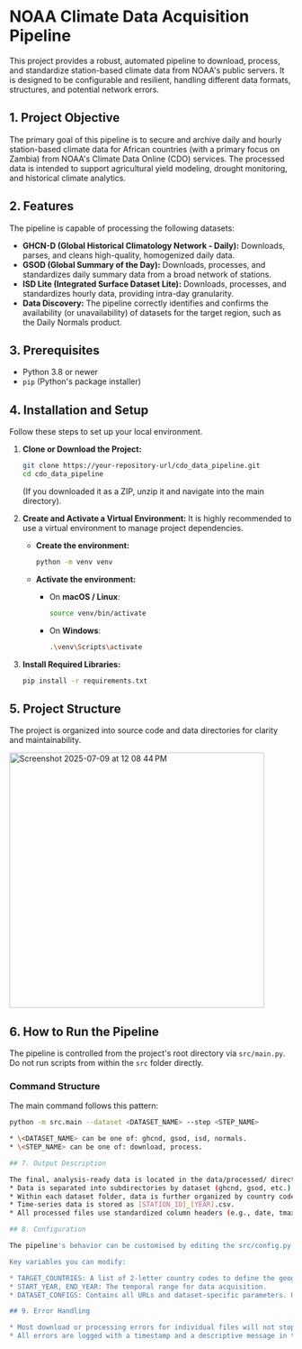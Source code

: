 # NOAA Climate Data Acquisition Pipeline

This project provides a robust, automated pipeline to download, process, and standardize station-based climate data from NOAA's public servers. It is designed to be configurable and resilient, handling different data formats, structures, and potential network errors.

## 1. Project Objective

The primary goal of this pipeline is to secure and archive daily and hourly station-based climate data for African countries (with a primary focus on Zambia) from NOAA's Climate Data Online (CDO) services. The processed data is intended to support agricultural yield modeling, drought monitoring, and historical climate analytics.

## 2. Features

The pipeline is capable of processing the following datasets:

*   **GHCN-D (Global Historical Climatology Network - Daily):** Downloads, parses, and cleans high-quality, homogenized daily data.
*   **GSOD (Global Summary of the Day):** Downloads, processes, and standardizes daily summary data from a broad network of stations.
*   **ISD Lite (Integrated Surface Dataset Lite):** Downloads, processes, and standardizes hourly data, providing intra-day granularity.
*   **Data Discovery:** The pipeline correctly identifies and confirms the availability (or unavailability) of datasets for the target region, such as the Daily Normals product.

## 3. Prerequisites

*   Python 3.8 or newer
*   `pip` (Python's package installer)

## 4. Installation and Setup

Follow these steps to set up your local environment.

1.  **Clone or Download the Project:**
    ```bash
    git clone https://your-repository-url/cdo_data_pipeline.git
    cd cdo_data_pipeline
    ```
    (If you downloaded it as a ZIP, unzip it and navigate into the main directory).

2.  **Create and Activate a Virtual Environment:** It is highly recommended to use a virtual environment to manage project dependencies.

    *   **Create the environment:**
        ```bash
        python -m venv venv
        ```

    *   **Activate the environment:**
        *   On **macOS / Linux**:
            ```bash
            source venv/bin/activate
            ```
        *   On **Windows**:
            ```bash
            .\venv\Scripts\activate
            ```

3.  **Install Required Libraries:**
    ```bash
    pip install -r requirements.txt
    ```

## 5. Project Structure

The project is organized into source code and data directories for clarity and maintainability.

<img width="453" alt="Screenshot 2025-07-09 at 12 08 44 PM" src="https://github.com/user-attachments/assets/bc2f3312-e407-4fab-a914-711199a0b9f4" />


## 6. How to Run the Pipeline

The pipeline is controlled from the project's root directory via `src/main.py`. Do not run scripts from within the `src` folder directly.

### Command Structure

The main command follows this pattern:

```bash
python -m src.main --dataset <DATASET_NAME> --step <STEP_NAME>

* \<DATASET_NAME> can be one of: ghcnd, gsod, isd, normals.
* \<STEP_NAME> can be one of: download, process.

## 7. Output Description

The final, analysis-ready data is located in the data/processed/ directory.
* Data is separated into subdirectories by dataset (ghcnd, gsod, etc.).
* Within each dataset folder, data is further organized by country code (ZA, MI, etc.).
* Time-series data is stored as [STATION_ID]_[YEAR].csv.
* All processed files use standardized column headers (e.g., date, tmax_c, prcp_mm) for easy integration.

## 8. Configuration

The pipeline's behavior can be customised by editing the src/config.py file.

Key variables you can modify:

* TARGET_COUNTRIES: A list of 2-letter country codes to define the geographic scope.
* START_YEAR, END_YEAR: The temporal range for data acquisition.
* DATASET_CONFIGS: Contains all URLs and dataset-specific parameters. Update these if NOAA changes a URL path.

## 9. Error Handling

* Most download or processing errors for individual files will not stop the entire pipeline.
* All errors are logged with a timestamp and a descriptive message in the "data/pipeline_errors.log file".
